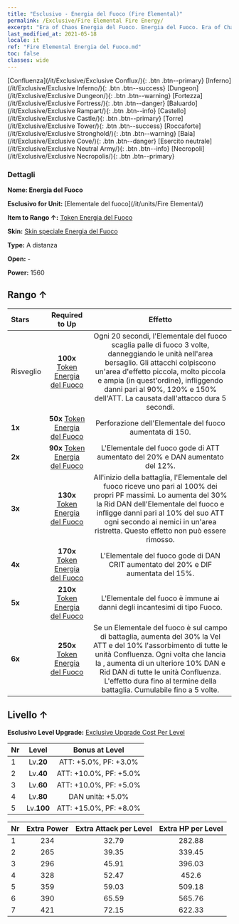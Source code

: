 ```yaml
---
title: "Esclusivo - Energia del Fuoco (Fire Elemental)"
permalink: /Exclusive/Fire Elemental Fire Energy/
excerpt: "Era of Chaos Energia del Fuoco. Energia del Fuoco. Era of Chaos Esclusivo Energia del Fuoco. Elementale del fuoco Esclusivo."
last_modified_at: 2021-05-18
locale: it
ref: "Fire Elemental Energia del Fuoco.md"
toc: false
classes: wide
---
```

 [Confluenza](/it/Exclusive/Exclusive Conflux/){: .btn .btn--primary} [Inferno](/it/Exclusive/Exclusive Inferno/){: .btn .btn--success} [Dungeon](/it/Exclusive/Exclusive Dungeon/){: .btn .btn--warning} [Fortezza](/it/Exclusive/Exclusive Fortress/){: .btn .btn--danger} [Baluardo](/it/Exclusive/Exclusive Rampart/){: .btn .btn--info} [Castello](/it/Exclusive/Exclusive Castle/){: .btn .btn--primary} [Torre](/it/Exclusive/Exclusive Tower/){: .btn .btn--success} [Roccaforte](/it/Exclusive/Exclusive Stronghold/){: .btn .btn--warning} [Baia](/it/Exclusive/Exclusive Cove/){: .btn .btn--danger} [Esercito neutrale](/it/Exclusive/Exclusive Neutral Army/){: .btn .btn--info} [Necropoli](/it/Exclusive/Exclusive Necropolis/){: .btn .btn--primary} 

### Dettagli
 **Nome: Energia del Fuoco** 

 **Esclusivo for Unit:** [Elementale del fuoco](/it/units/Fire Elemental/) 

 **Item to Rango ↑:** [Token Energia del Fuoco](/ItemsIT/con_998/)

 **Skin:** [Skin speciale Energia del Fuoco](/ItemsIT/con_666/)

 **Type:** A distanza

 **Open:** -

 **Power:** 1560

## Rango ↑

  |     Stars    |  Required to Up | Effetto |
  |:-------------|:---------------:|:---------------:|
  |  Risveglio  | **100x** [Token Energia del Fuoco](/ItemsIT/con_998/) | <Tripletta infuocata> Ogni 20 secondi, l'Elementale del fuoco scaglia palle di fuoco 3 volte, danneggiando le unità nell'area bersaglio. Gli attacchi colpiscono un'area d'effetto piccola, molto piccola e ampia (in quest'ordine), infliggendo danni pari al 90%, 120% e 150% dell'ATT. La <Combustione> causata dall'attacco dura 5 secondi. |
  | **1x** <i class="fas fa-star"/> | **50x** [Token Energia del Fuoco](/ItemsIT/con_998/) | Perforazione dell'Elementale del fuoco aumentata di 150. |
  | **2x** <i class="fas fa-star"/> | **90x** [Token Energia del Fuoco](/ItemsIT/con_998/) | L'Elementale del fuoco gode di ATT aumentato del 20% e DAN aumentato del 12%. |
  | **3x** <i class="fas fa-star"/> | **130x** [Token Energia del Fuoco](/ItemsIT/con_998/) | All'inizio della battaglia, l'Elementale del fuoco riceve uno <scudo> pari al 100% dei propri PF massimi. Lo <scudo> aumenta del 30% la Rid DAN dell'Elementale del fuoco e infligge danni pari al 10% del suo ATT ogni secondo ai nemici in un'area ristretta. Questo effetto non può essere rimosso. |
  | **4x** <i class="fas fa-star"/> | **170x** [Token Energia del Fuoco](/ItemsIT/con_998/) | L'Elementale del fuoco gode di DAN CRIT aumentato del 20% e DIF aumentata del 15%. |
  | **5x** <i class="fas fa-star"/> | **210x** [Token Energia del Fuoco](/ItemsIT/con_998/) | L'Elementale del fuoco è immune ai danni degli incantesimi di tipo Fuoco. |
  | **6x** <i class="fas fa-star"/> | **250x** [Token Energia del Fuoco](/ItemsIT/con_998/) | <Riverbero elementale> Se un Elementale del fuoco è sul campo di battaglia, aumenta del 30% la Vel ATT e del 10% l'assorbimento di tutte le unità Confluenza. Ogni volta che lancia la <Tripletta>, aumenta di un ulteriore 10% DAN e Rid DAN di tutte le unità Confluenza. L'effetto dura fino al termine della battaglia. Cumulabile fino a 5 volte. |


## Livello ↑
 **Esclusivo Level Upgrade:** [Exclusive Upgrade Cost Per Level](/Exclusive/ExclusiveUpgradeCostPerLevel/)

  |  Nr  |   Level  | Bonus at Level |
  |:-----|:--------:|:--------------:|
  | 1 | Lv.**20** | ATT: +5.0%, PF: +3.0% |
  | 2 | Lv.**40** | ATT: +10.0%, PF: +5.0% |
  | 3 | Lv.**60** | ATT: +10.0%, PF: +5.0% |
  | 4 | Lv.**80** | DAN unità: +5.0% |
  | 5 | Lv.**100** | ATT: +15.0%, PF: +8.0% |


  |  Nr  |  Extra Power | Extra Attack per Level | Extra HP per Level |
  |:-----|:--------:|:--------:|:--------:|
  | 1 | 234 | 32.79 | 282.88 |
  | 2 | 265 | 39.35 | 339.45 |
  | 3 | 296 | 45.91 | 396.03 |
  | 4 | 328 | 52.47 | 452.6 |
  | 5 | 359 | 59.03 | 509.18 |
  | 6 | 390 | 65.59 | 565.76 |
  | 7 | 421 | 72.15 | 622.33 |



